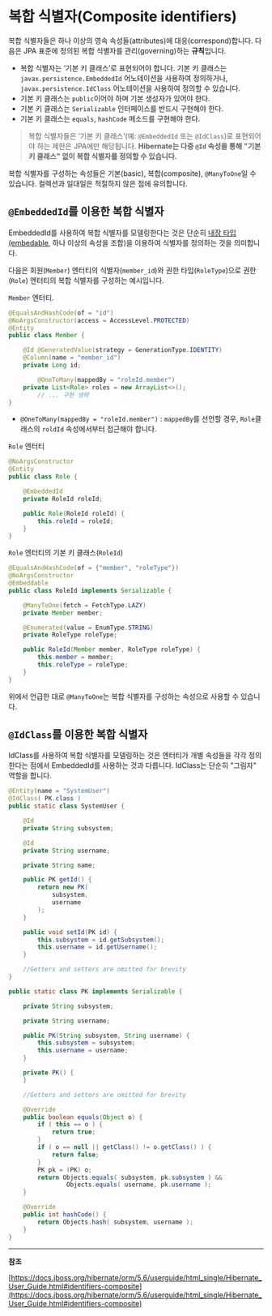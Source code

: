 # 복합 식별자(Composite identifiers)

복합 식별자들은 하나 이상의 영속 속성들(attributes)에 대응(correspond)합니다. 다음은 JPA 표준에 정의된 복합 식별자를 관리(governing)하는 **규칙**입니다.

- 복합 식별자는 ‘기본 키 클래스’로 표현되어야 합니다. 기본 키 클래스는 `javax.persistence.EmbeddedId` 어노테이션을 사용하여 정의하거나, `javax.persistence.IdClass` 어노테이션을 사용하여 정의할 수 있습니다.
- 기본 키 클래스는 `public`이어야 하며 기본 생성자가 있어야 한다.
- 기본 키 클래스는 `Serializable` 인터페이스를 반드시 구현해야 한다.
- 기본 키 클래스는 `equals`, `hashCode` 메소드를 구현해야 한다.

> 복합 식별자들은 ‘기본 키 클래스’(예: `@EmbeddedId` 또는 `@IdClass`)로 표현되어야 하는 제한은 JPA에만 해당됩니다. **Hibernate는 다중 `@Id` 속성을 통해 "기본 키 클래스" 없이 복합 식별자를 정의할 수 있습니다.**
> 

복합 식별자를 구성하는 속성들은 기본(basic), 복합(composite), `@ManyToOne`일 수 있습니다. 컬렉션과 일대일은 적절하지 않은 점에 유의합니다.

## **`@EmbeddedId`를 이용한 복합 식별자**

EmbeddedId를 사용하여 복합 식별자를 모델링한다는 것은 단순히 [내장 타입(embedable](https://docs.jboss.org/hibernate/orm/5.6/userguide/html_single/Hibernate_User_Guide.html#embeddables), 하나 이상의 속성을 조합)을 이용하여 식별자를 정의하는 것을 의미합니다.

다음은 회원(`Member`) 엔터티의 식별자(`member_id`)와 권한 타입(`RoleType`)으로 권한(`Role`) 엔터티의 복합 식별자를 구성하는 예시입니다.

`Member` 엔터티.

```java
@EqualsAndHashCode(of = "id")
@NoArgsConstructor(access = AccessLevel.PROTECTED)
@Entity
public class Member {

    @Id @GeneratedValue(strategy = GenerationType.IDENTITY)
    @Column(name = "member_id")
    private Long id;

		@OneToMany(mappedBy = "roleId.member")
    private List<Role> roles = new ArrayList<>();
		// ... 구현 생략
}
```

- `@OneToMany(mappedBy = "roleId.member")` : `mappedBy`를 선언할 경우, `Role`클래스의 `roldId` 속성에서부터 접근해야 합니다.

`Role` 엔터티

```java
@NoArgsConstructor
@Entity
public class Role {

    @EmbeddedId
    private RoleId roleId;

    public Role(RoleId roleId) {
        this.roleId = roleId;
    }
}
```

`Role` 엔터티의 기본 키 클래스(`RoleId`)

```java
@EqualsAndHashCode(of = {"member", "roleType"})
@NoArgsConstructor
@Embeddable
public class RoleId implements Serializable {

    @ManyToOne(fetch = FetchType.LAZY)
    private Member member;

    @Enumerated(value = EnumType.STRING)
    private RoleType roleType;

    public RoleId(Member member, RoleType roleType) {
        this.member = member;
        this.roleType = roleType;
    }
}
```

위에서 언급한 대로 `@ManyToOne`는 복합 식별자를 구성하는 속성으로 사용할 수 있습니다.

## **`@IdClass`를 이용한 복합 식별자**

IdClass를 사용하여 복합 식별자를 모델링하는 것은 엔터티가 개별 속성들을 각각 정의한다는 점에서 EmbeddedId를 사용하는 것과 다릅니다. IdClass는 단순히 "그림자" 역할을 합니다.

```java
@Entity(name = "SystemUser")
@IdClass( PK.class )
public static class SystemUser {

	@Id
	private String subsystem;

	@Id
	private String username;

	private String name;

	public PK getId() {
		return new PK(
			subsystem,
			username
		);
	}

	public void setId(PK id) {
		this.subsystem = id.getSubsystem();
		this.username = id.getUsername();
	}

	//Getters and setters are omitted for brevity
}

public static class PK implements Serializable {

	private String subsystem;

	private String username;

	public PK(String subsystem, String username) {
		this.subsystem = subsystem;
		this.username = username;
	}

	private PK() {
	}

	//Getters and setters are omitted for brevity

	@Override
	public boolean equals(Object o) {
		if ( this == o ) {
			return true;
		}
		if ( o == null || getClass() != o.getClass() ) {
			return false;
		}
		PK pk = (PK) o;
		return Objects.equals( subsystem, pk.subsystem ) &&
				Objects.equals( username, pk.username );
	}

	@Override
	public int hashCode() {
		return Objects.hash( subsystem, username );
	}
}
```

---

**참조**

[https://docs.jboss.org/hibernate/orm/5.6/userguide/html_single/Hibernate_User_Guide.html#identifiers-composite](https://docs.jboss.org/hibernate/orm/5.6/userguide/html_single/Hibernate_User_Guide.html#identifiers-composite)
